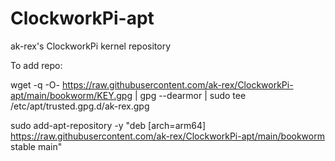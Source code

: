 # ClockworkPi-apt
 ak-rex's ClockworkPi kernel repository

To add repo:

wget -q -O- https://raw.githubusercontent.com/ak-rex/ClockworkPi-apt/main/bookworm/KEY.gpg | gpg --dearmor | sudo tee /etc/apt/trusted.gpg.d/ak-rex.gpg

sudo add-apt-repository -y "deb [arch=arm64] https://raw.githubusercontent.com/ak-rex/ClockworkPi-apt/main/bookworm stable main"